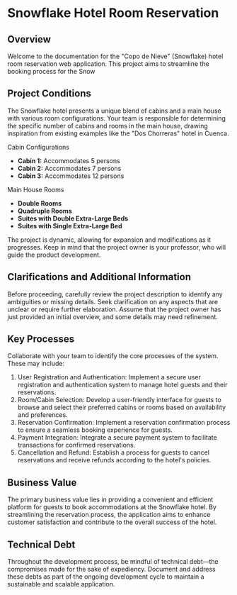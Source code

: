 # Snowflake Hotel Room Reservation

## Overview
Welcome to the documentation for the "Copo de Nieve" (Snowflake) hotel room reservation web application. This project aims to streamline the booking process for the Snow

## Project Conditions
The Snowflake hotel presents a unique blend of cabins and a main house with various room configurations. Your team is responsible for determining the specific number of cabins and rooms in the main house, drawing inspiration from existing examples like the "Dos Chorreras" hotel in Cuenca.

Cabin Configurations
- **Cabin 1:** Accommodates 5 persons
- **Cabin 2:** Accommodates 7 persons
- **Cabin 3:** Accommodates 12 persons
  
Main House Rooms
- **Double Rooms**
- **Quadruple Rooms**
- **Suites with Double Extra-Large Beds**
- **Suites with Single Extra-Large Bed**

The project is dynamic, allowing for expansion and modifications as it progresses. Keep in mind that the project owner is your professor, who will guide the product development.

## Clarifications and Additional Information
Before proceeding, carefully review the project description to identify any ambiguities or missing details. Seek clarification on any aspects that are unclear or require further elaboration. Assume that the project owner has just provided an initial overview, and some details may need refinement.

## Key Processes
Collaborate with your team to identify the core processes of the system. These may include:

1. User Registration and Authentication: Implement a secure user registration and authentication system to manage hotel guests and their reservations.
2. Room/Cabin Selection: Develop a user-friendly interface for guests to browse and select their preferred cabins or rooms based on availability and preferences.
3. Reservation Confirmation: Implement a reservation confirmation process to ensure a seamless booking experience for guests.
4. Payment Integration: Integrate a secure payment system to facilitate transactions for confirmed reservations.
5. Cancellation and Refund: Establish a process for guests to cancel reservations and receive refunds according to the hotel's policies.

## Business Value
The primary business value lies in providing a convenient and efficient platform for guests to book accommodations at the Snowflake hotel. By streamlining the reservation process, the application aims to enhance customer satisfaction and contribute to the overall success of the hotel.

## Technical Debt
Throughout the development process, be mindful of technical debt—the compromises made for the sake of expediency. Document and address these debts as part of the ongoing development cycle to maintain a sustainable and scalable application.